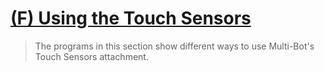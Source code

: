 # [(F) Using the Touch Sensors](http://www.nxtprograms.com/NXT2/multi-bot/touch.html)

> The programs in this section show different ways to use Multi-Bot's Touch Sensors attachment.
